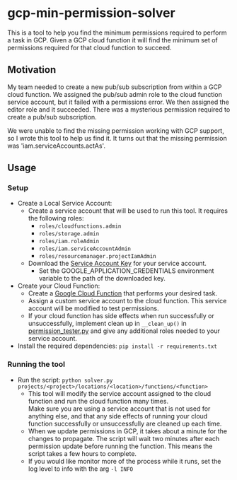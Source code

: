 # gcp-min-permission-solver

This is a tool to help you find the minimum permissions required to perform a task in GCP.  Given a GCP cloud function
it will find the minimum set of permissions required for that cloud function to succeed.

## Motivation

My team needed to create a new pub/sub subscription from within a GCP cloud function.  We assigned the pub/sub admin
role to the cloud function service account, but it failed with a permissions error.  We then assigned the editor
role and it succeeded.  There was a mysterious permission required to create a pub/sub subscription.

We were unable to find the missing permission working with GCP support, so I wrote this tool to help us find it.  It 
turns out that the missing permission was 'iam.serviceAccounts.actAs'.

## Usage

### Setup

* Create a Local Service Account:
  * Create a service account that will be used to run this tool.  It requires the following roles:
    * `roles/cloudfunctions.admin`
    * `roles/storage.admin`
    * `roles/iam.roleAdmin`
    * `roles/iam.serviceAccountAdmin`
    * `roles/resourcemanager.projectIamAdmin`
  * Download the [Service Account Key](https://cloud.google.com/iam/docs/creating-managing-service-account-keys#get-key)
    for your service account.
    * Set the GOOGLE_APPLICATION_CREDENTIALS environment variable to the path of the downloaded key.
* Create your Cloud Function:
  * Create a [Google Cloud Function](https://cloud.google.com/functions/) that performs your desired task.
  * Assign a custom service account to the cloud function.  This service account will be modified to test permissions.
  * If your cloud function has side effects when run successfully or unsuccessfully, implement clean up in 
  `__clean_up()` in [permission_tester.py](./src/permission_tester.py) and give any additional roles needed to your
  service account.
* Install the required dependencies: `pip install -r requirements.txt`

### Running the tool

* Run the script: `python solver.py projects/<project>/locations/<location>/functions/<function>`
  * This tool will modify the service account assigned to the cloud function and run the cloud function many times.  
  Make sure you are using a service account that is not used for anything else, and that any side effects of running
  your cloud function successfully or unsuccessfully are cleaned up each time.
  * When we update permissions in GCP, it takes about a minute for the changes to propagate.  The script will wait two
  minutes after each permission update before running the function.  This means the script takes a few hours
  to complete.
  * If you would like monitor more of the process while it runs, set the log level to info with the arg `-l INFO`